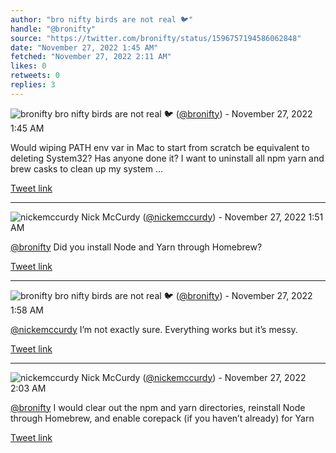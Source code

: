 ```yaml
---
author: "bro nifty birds are not real 🐦"
handle: "@bronifty"
source: "https://twitter.com/bronifty/status/1596757194586062848"
date: "November 27, 2022 1:45 AM"
fetched: "November 27, 2022 2:11 AM"
likes: 0
retweets: 0
replies: 3
---
```

![bronifty](https://pbs.twimg.com/profile_images/1422968961679994884/fA6eIyFm_normal.jpg)
bro nifty birds are not real 🐦 ([@bronifty](https://twitter.com/bronifty)) - November 27, 2022 1:45 AM

Would wiping PATH env var in Mac to start from scratch be equivalent to deleting System32? Has anyone done it? I want to uninstall all npm yarn and brew casks to clean up my system …

[Tweet link](https://twitter.com/bronifty/status/1596757194586062848)

---

![nickemccurdy](https://pbs.twimg.com/profile_images/1270769009420636161/qxqgkg8X_normal.jpg)
Nick McCurdy ([@nickemccurdy](https://twitter.com/nickemccurdy)) - November 27, 2022 1:51 AM

[@bronifty](https://twitter.com/bronifty) Did you install Node and Yarn through Homebrew?

[Tweet link](https://twitter.com/nickemccurdy/status/1596758562893893633)

---

![bronifty](https://pbs.twimg.com/profile_images/1422968961679994884/fA6eIyFm_normal.jpg)
bro nifty birds are not real 🐦 ([@bronifty](https://twitter.com/bronifty)) - November 27, 2022 1:58 AM

[@nickemccurdy](https://twitter.com/nickemccurdy) I’m not exactly sure. Everything works but it’s messy.

[Tweet link](https://twitter.com/bronifty/status/1596760282432667648)

---

![nickemccurdy](https://pbs.twimg.com/profile_images/1270769009420636161/qxqgkg8X_normal.jpg)
Nick McCurdy ([@nickemccurdy](https://twitter.com/nickemccurdy)) - November 27, 2022 2:03 AM

[@bronifty](https://twitter.com/bronifty) I would clear out the npm and yarn directories, reinstall Node through Homebrew, and enable corepack (if you haven’t already) for Yarn

[Tweet link](https://twitter.com/nickemccurdy/status/1596761563448627202)
